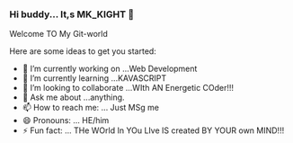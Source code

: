### Hi buddy... It,s MK_KIGHT 👋

Welcome TO My Git-world  

Here are some ideas to get you started:

- 🔭 I’m currently working on ...Web Development
- 🌱 I’m currently learning ...KAVASCRIPT 
- 👯 I’m looking to collaborate  ...WIth AN Energetic COder!!!
- 💬 Ask me about ...anything.
- 📫 How to reach me: ... Just MSg me 
- 😄 Pronouns: ... HE/him
- ⚡ Fun fact: ... THe WOrld In YOu LIve IS created BY YOUR own MIND!!!
